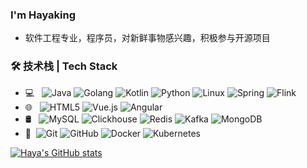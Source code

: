 

<!--
**Hayaking/Hayaking** is a ✨ _special_ ✨ repository because its `README.md` (this file) appears on your GitHub profile.

Here are some ideas to get you started:

- 🔭 I’m currently working on ...
- 🌱 I’m currently learning ...
- 👯 I’m looking to collaborate on ...
- 🤔 I’m looking for help with ...
- 💬 Ask me about ...
- 📫 How to reach me: ...
- 😄 Pronouns: ...
- ⚡ Fun fact: ...
-->
### I'm Hayaking
- 软件工程专业，程序员，对新鲜事物感兴趣，积极参与开源项目

### 🛠 技术栈 | Tech Stack
- 💻 &#160; ![Java](https://img.shields.io/badge/-Java-333333?style=flat&logo=Java&logoColor=007396)
![Golang](https://img.shields.io/badge/-Go-333333?style=flat&logo=Go)
![Kotlin](https://img.shields.io/badge/-Kotlin-333333?style=flat&logo=Kotlin)
![Python](https://img.shields.io/badge/-Python-333333?style=flat&logo=Python)
![Linux](https://img.shields.io/badge/-Linux-333333?style=flat&logo=Linux)
![Spring](https://img.shields.io/badge/-Spring-333333?style=flat&logo=Spring)
![Flink](https://img.shields.io/badge/-flink-333333?style=flat&logo=flink)
- 🌐 &#160; ![HTML5](https://img.shields.io/badge/-HTML5-333333?style=flat&logo=HTML5)
![Vue.js](https://img.shields.io/badge/-VueJS-333333?style=flat&logo=Vue.js)
![Angular](https://img.shields.io/badge/-Angular-333333?style=flat&logo=Angular)
- 🛢 &#160; ![MySQL](https://img.shields.io/badge/-MySQL-333333?style=flat&logo=mysql)
![Clickhouse](https://img.shields.io/badge/-Clickhouse-333333?style=flat&logo=Clickhouse)
![Redis](https://img.shields.io/badge/-Redis-333333?style=flat&logo=redis)
![Kafka](https://img.shields.io/badge/-Kafka-333333?style=flat&logo=ApacheKafka)
![MongoDB](https://img.shields.io/badge/-MongoDB-333333?style=flat&logo=MongoDB)
- 🔧 &#160;![Git](https://img.shields.io/badge/-Git-333333?style=flat&logo=git)
![GitHub](https://img.shields.io/badge/-GitHub-333333?style=flat&logo=github)
![Docker](https://img.shields.io/badge/-Docker-333333?style=flat&logo=docker)
![Kubernetes](https://img.shields.io/badge/-Kubernetes-333333?style=flat&logo=Kubernetes)

[![Haya's GitHub stats](https://github-readme-stats.vercel.app/api?username=Hayaking&count_private=true)](https://github.com/anuraghazra/github-readme-stats)

